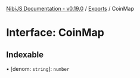 [NibiJS Documentation - v0.19.0](../intro.md) / [Exports](../modules.md) / CoinMap

# Interface: CoinMap

## Indexable

▪ [denom: `string`]: `number`

